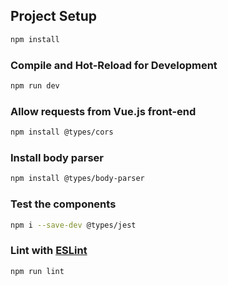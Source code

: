 ## Project Setup

```sh
npm install
```

### Compile and Hot-Reload for Development

```sh
npm run dev
```

### Allow requests from Vue.js front-end ###

```sh
npm install @types/cors
```

### Install body parser ###

```sh
npm install @types/body-parser
```

### Test the components ###

```sh
npm i --save-dev @types/jest
```

### Lint with [ESLint](https://eslint.org/)

```sh
npm run lint
```
